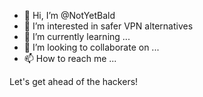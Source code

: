 - 👋 Hi, I’m @NotYetBald
- 👀 I’m interested in safer VPN alternatives
- 🌱 I’m currently learning ...
- 💞️ I’m looking to collaborate on ...
- 📫 How to reach me ...

<!---
NotYetBald/NotYetBald is a ✨ special ✨ repository because its `README.md` (this file) appears on your GitHub profile.
You can click the Preview link to take a look at your changes.
--->
Let's get ahead of the hackers!
